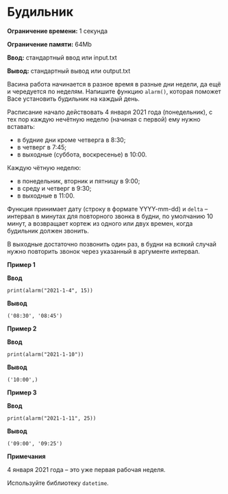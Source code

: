 # Будильник

**Ограничение времени:** 1 секунда

**Ограничение памяти:** 64Mb

**Ввод:** стандартный ввод или input.txt

**Вывод:** стандартный вывод или output.txt

Васина работа начинается в разное время в разные дни недели, да ещё и чередуется по неделям. Напишите функцию `alarm()`, которая поможет Васе установить будильник на каждый день.

Расписание начало действовать 4 января 2021 года (понедельник), с тех пор каждую нечётную неделю (начиная с первой) ему нужно вставать:

*   в будние дни кроме четверга в 8:30;
*   в четверг в 7:45;
*   в выходные (суббота, воскресенье) в 10:00.

Каждую чётную неделю:

*   в понедельник, вторник и пятницу в 9:00;
*   в среду и четверг в 9:30;
*   в выходные в 11:00.

Функция принимает дату (строку в формате YYYY-mm-dd) и `delta` – интервал в минутах для повторного звонка в будни, по умолчанию 10 минут, а возвращает кортеж из одного или двух времен, когда будильник должен звонить.

В выходные достаточно позвонить один раз, в будни на всякий случай нужно повторить звонок через указанный в аргументе интервал.

**Пример 1**

**Ввод**

```
print(alarm("2021-1-4", 15))
```

**Вывод**

```
('08:30', '08:45')
```

**Пример 2**

**Ввод**

```
print(alarm("2021-1-10"))
```

**Вывод**

```
('10:00',)
```

**Пример 3**

**Ввод**

```
print(alarm("2021-1-11", 25))
```

**Вывод**

```
('09:00', '09:25')
```

**Примечания**

4 января 2021 года – это уже первая рабочая неделя.

Используйте библиотеку `datetime`.